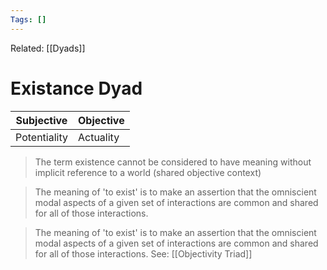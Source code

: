 ```yaml
---
Tags: []
---
```

Related: [[Dyads]] 
# Existance Dyad
| Subjective | Objective |
|---|---|
| Potentiality | Actuality |


> The term existence cannot be considered to have meaning without implicit reference to a world (shared objective context)

> The meaning of 'to exist' is to make an assertion that the omniscient modal aspects of a given set of interactions are common and shared for all of those interactions.

> The meaning of 'to exist' is to make an assertion that the omniscient modal aspects of a given set of interactions are common and shared for all of those interactions. See: [[Objectivity Triad]]

